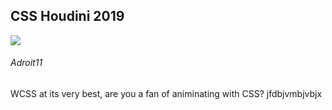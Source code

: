 <h2 class="blog-item-header text-left">CSS Houdini 2019</h2>
<img src="assets/img/star.svg">
</div>
<h6 class="blog-item-author text-left">Adroit11 </h6>
<p class="blog-item-content text-left">WCSS at its very best, are you a fan of animinating with CSS? jfdbjvmbjvbjx</p>
